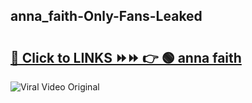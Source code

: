 
 ## anna_faith-Only-Fans-Leaked

# <h2><a href="https://clipsfans.com/anna_faith&ref=git">🔗 Click to LINKS ⏩⏩ 👉 🟢 anna faith </a></h2>

<a href="https://clipsfans.com/anna_faith&ref=git" rel="nofollow" data-target="animated-image.originalLink"><img src="https://i.ibb.co.com/xMMVF88/686577567.gif" alt="Viral Video Original" style="max-width: 100%; display: inline-block;" data-target="animated-image.originalImage"></a>
